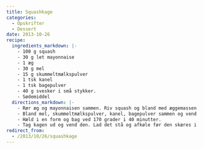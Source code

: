 ```yaml
---
title: Squashkage
categories:
  - Opskrifter
  - Dessert
date: 2013-10-26
recipe:
  ingredients_markdown: |-
    - 100 g squash
    - 30 g let mayonnaise
    - 1 æg
    - 30 g mel
    - 15 g skummeltmælkspulver
    - 1 tsk kanel
    - 1 tsk bagepulver
    - 40 g svesker i små stykker.
    - Sødemiddel
  directions_markdown: |-
    - Rør æg og mayonnaisen sammen. Riv squash og bland med æggemassen.
    - Bland mel, skummeltmælkspulver, kanel, bagepulver sammen og vend det i dejen sammen med svesker. Smag til med sødemiddel.
    - Hæld i en form og bag ved 170 grader i 40 minutter.
    - Tag kagen ud og vend den. Lad det stå og afkøle før den skæres i skiver.
redirect_from:
  - /2013/10/26/squashkage
---
```

